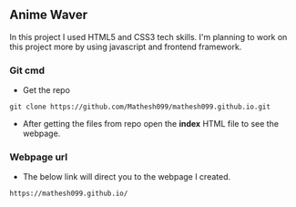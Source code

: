 ## Anime Waver
In this project I used HTML5 and CSS3 tech skills. I'm planning to work on this project more by using javascript and frontend framework.

### Git cmd

- Get the repo

``` 
git clone https://github.com/Mathesh099/mathesh099.github.io.git
```

- After getting the files from repo open the **index** HTML file to see the webpage.

### Webpage url

- The below link will direct you to the webpage I created.

```
https://mathesh099.github.io/
```
